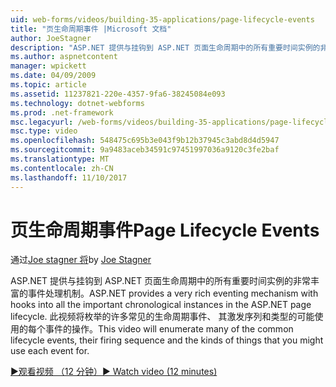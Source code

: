 ```yaml
---
uid: web-forms/videos/building-35-applications/page-lifecycle-events
title: "页生命周期事件 |Microsoft 文档"
author: JoeStagner
description: "ASP.NET 提供与挂钩到 ASP.NET 页面生命周期中的所有重要时间实例的非常丰富的事件处理机制。 此视频将枚举..."
ms.author: aspnetcontent
manager: wpickett
ms.date: 04/09/2009
ms.topic: article
ms.assetid: 11237821-220e-4357-9fa6-38245084e093
ms.technology: dotnet-webforms
ms.prod: .net-framework
msc.legacyurl: /web-forms/videos/building-35-applications/page-lifecycle-events
msc.type: video
ms.openlocfilehash: 548475c695b3e043f9b12b37945c3abd8d4d5947
ms.sourcegitcommit: 9a9483aceb34591c97451997036a9120c3fe2baf
ms.translationtype: MT
ms.contentlocale: zh-CN
ms.lasthandoff: 11/10/2017
---
```

<a name="page-lifecycle-events"></a><span data-ttu-id="fc022-104">页生命周期事件</span><span class="sxs-lookup"><span data-stu-id="fc022-104">Page Lifecycle Events</span></span>
====================
<span data-ttu-id="fc022-105">通过[Joe stagner 将](https://github.com/JoeStagner)</span><span class="sxs-lookup"><span data-stu-id="fc022-105">by [Joe Stagner](https://github.com/JoeStagner)</span></span>

<span data-ttu-id="fc022-106">ASP.NET 提供与挂钩到 ASP.NET 页面生命周期中的所有重要时间实例的非常丰富的事件处理机制。</span><span class="sxs-lookup"><span data-stu-id="fc022-106">ASP.NET provides a very rich eventing mechanism with hooks into all the important chronological instances in the ASP.NET page lifecycle.</span></span> <span data-ttu-id="fc022-107">此视频将枚举的许多常见的生命周期事件、 其激发序列和类型的可能使用的每个事件的操作。</span><span class="sxs-lookup"><span data-stu-id="fc022-107">This video will enumerate many of the common lifecycle events, their firing sequence and the kinds of things that you might use each event for.</span></span>

[<span data-ttu-id="fc022-108">&#9654;观看视频 （12 分钟）</span><span class="sxs-lookup"><span data-stu-id="fc022-108">&#9654; Watch video (12 minutes)</span></span>](https://channel9.msdn.com/Blogs/ASP-NET-Site-Videos/page-lifecycle-events)
